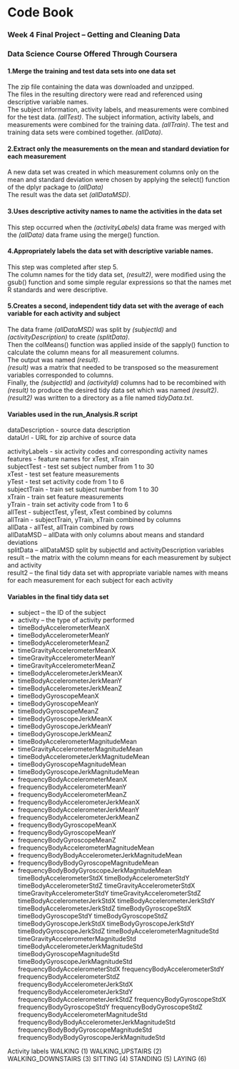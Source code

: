 
 # Code Book

### Week 4 Final Project – Getting and Cleaning Data
### Data Science Course Offered Through Coursera



#### 1.Merge the training and test data sets into one data set

The zip file containing the data was downloaded and unzipped.   
The files in the resulting directory were read and referenced using descriptive variable names.  
The subject information, activity labels, and measurements were combined for the test data. *(allTest)*. 
The subject information, activity labels, and measurements were combined for the training data. *(allTrain)*. 
The test and training data sets were combined together. *(allData)*. 



#### 2.Extract only the measurements on the mean and standard deviation for each measurement

A new data set was created in which measurement columns only on the mean and standard deviation were chosen by applying the select() function of the dplyr package to *(allData)*  
The result was the data set *(allDataMSD)*.

#### 3.Uses descriptive activity names to name the activities in the data set

This step occurred when the *(activityLabels)* data frame was merged with the *(allData)* data frame using the merge() function. 

#### 4.Appropriately labels the data set with descriptive variable names.

This step was completed after step 5.  
The column names for the tidy data set, *(result2)*, were modified using the gsub() function and some simple regular expressions so that the names met R standards and were descriptive.

#### 5.Creates a second, independent tidy data set with the average of each variable for each activity and subject
The data frame *(allDataMSD)* was split by *(subjectId)* and *(activityDescription)* to create *(splitData)*.  
Then the colMeans() function was applied inside of the sapply() function to calculate the column means for all measurement columns.  
The output was named *(result)*.  
*(result)* was a matrix that needed to be transposed so the measurement variables corresponded to columns.   
Finally, the *(subjectId)* and *(activityId)* columns had to be recombined with *(result)* to produce the desired tidy data set which was named *(result2)*.   
*(result2)* was written to a directory as a file named *tidyData.txt*.


#### Variables used in the run_Analysis.R script
dataDescription - source data description  
dataUrl - URL for zip archive of source data  

activityLabels - six activity codes and corresponding activity names  
features - feature names for xTest, xTrain  
subjectTest - test set subject number from 1 to 30  
xTest - test set feature measurements  
yTest - test set activity code from 1 to 6  
subjectTrain - train set subject number from 1 to 30  
xTrain - train set feature measurements  
yTrain - train set activity code from 1 to 6  
allTest - subjectTest, yTest, xTest combined by columns  
allTrain - subjectTrain, yTrain, xTrain combined by columns  
allData - allTest, allTrain combined by rows  
allDataMSD – allData with only columns about means and standard deviations  
splitData – allDataMSD split by subjectId and activityDescription variables  
result – the matrix with the column means for each measurement by subject and activity   
result2 – the final tidy data set with appropriate variable names with means for each measurement for each subject for each activity


#### Variables in the final tidy data set
* subject – the ID of the subject
* activity – the type of activity performed
* timeBodyAccelerometerMeanX
* timeBodyAccelerometerMeanY
* timeBodyAccelerometerMeanZ
* timeGravityAccelerometerMeanX
* timeGravityAccelerometerMeanY
* timeGravityAccelerometerMeanZ
* timeBodyAccelerometerJerkMeanX
* timeBodyAccelerometerJerkMeanY
* timeBodyAccelerometerJerkMeanZ
* timeBodyGyroscopeMeanX
* timeBodyGyroscopeMeanY
* timeBodyGyroscopeMeanZ
* timeBodyGyroscopeJerkMeanX
* timeBodyGyroscopeJerkMeanY
* timeBodyGyroscopeJerkMeanZ
* timeBodyAccelerometerMagnitudeMean
* timeGravityAccelerometerMagnitudeMean
* timeBodyAccelerometerJerkMagnitudeMean
* timeBodyGyroscopeMagnitudeMean
* timeBodyGyroscopeJerkMagnitudeMean
* frequencyBodyAccelerometerMeanX
* frequencyBodyAccelerometerMeanY
* frequencyBodyAccelerometerMeanZ
* frequencyBodyAccelerometerJerkMeanX
* frequencyBodyAccelerometerJerkMeanY
* frequencyBodyAccelerometerJerkMeanZ
* frequencyBodyGyroscopeMeanX
* frequencyBodyGyroscopeMeanY
* frequencyBodyGyroscopeMeanZ
* frequencyBodyAccelerometerMagnitudeMean
* frequencyBodyBodyAccelerometerJerkMagnitudeMean
* frequencyBodyBodyGyroscopeMagnitudeMean
* frequencyBodyBodyGyroscopeJerkMagnitudeMean
timeBodyAccelerometerStdX
timeBodyAccelerometerStdY
timeBodyAccelerometerStdZ
timeGravityAccelerometerStdX
timeGravityAccelerometerStdY
timeGravityAccelerometerStdZ
timeBodyAccelerometerJerkStdX
timeBodyAccelerometerJerkStdY
timeBodyAccelerometerJerkStdZ
timeBodyGyroscopeStdX
timeBodyGyroscopeStdY
timeBodyGyroscopeStdZ
timeBodyGyroscopeJerkStdX
timeBodyGyroscopeJerkStdY
timeBodyGyroscopeJerkStdZ
timeBodyAccelerometerMagnitudeStd
timeGravityAccelerometerMagnitudeStd
timeBodyAccelerometerJerkMagnitudeStd
timeBodyGyroscopeMagnitudeStd
timeBodyGyroscopeJerkMagnitudeStd
frequencyBodyAccelerometerStdX
frequencyBodyAccelerometerStdY
frequencyBodyAccelerometerStdZ
frequencyBodyAccelerometerJerkStdX
frequencyBodyAccelerometerJerkStdY
frequencyBodyAccelerometerJerkStdZ
frequencyBodyGyroscopeStdX
frequencyBodyGyroscopeStdY
frequencyBodyGyroscopeStdZ
frequencyBodyAccelerometerMagnitudeStd
frequencyBodyBodyAccelerometerJerkMagnitudeStd
frequencyBodyBodyGyroscopeMagnitudeStd
frequencyBodyBodyGyroscopeJerkMagnitudeStd

Activity labels
WALKING (1)
WALKING_UPSTAIRS (2)
WALKING_DOWNSTAIRS (3)
SITTING (4)
STANDING (5)
LAYING (6)

